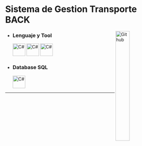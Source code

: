# Sistema de Gestion Transporte BACK

  <img width="30%" align="right" alt="Github" src="https://user-images.githubusercontent.com/48678280/88862734-4903af80-d201-11ea-968b-9c939d88a37c.gif" />

- ### Lenguaje y Tool
  <img src="https://cdn.jsdelivr.net/gh/devicons/devicon/icons/spring/spring-original.svg" alt="C#" width="40" height="40"/>
  <img src="https://cdn.jsdelivr.net/gh/devicons/devicon/icons/vscode/vscode-original.svg" alt="C#" width="40" height="40"/>
  <img src="https://cdn.jsdelivr.net/gh/devicons/devicon/icons/git/git-original.svg" alt="C#" width="40" height="40"/>
  
- ### Database **SQL**
  <img src="https://cdn.jsdelivr.net/gh/devicons/devicon/icons/mysql/mysql-original.svg" alt="C#" width="40" height="40"/>
------------------------------------------------------------------------------------
